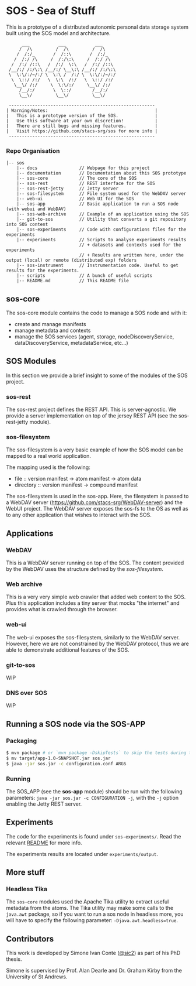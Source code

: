 # SOS - Sea of Stuff

This is a prototype of a distributed autonomic personal data storage system built using the SOS model and architecture.

```
      ___           ___           ___
     /  /\         /  /\         /  /\
    /  /:/_       /  /::\       /  /:/_
   /  /:/ /\     /  /:/\:\     /  /:/ /\
  /  /:/ /::\   /  /:/  \:\   /  /:/ /::\
 /__/:/ /:/\:\ /__/:/ \__\:\ /__/:/ /:/\:\
 \  \:\/:/~/:/ \  \:\ /  /:/ \  \:\/:/~/:/
  \  \::/ /:/   \  \:\  /:/   \  \::/ /:/
   \__\/ /:/     \  \:\/:/     \__\/ /:/
     /__/:/       \  \::/        /__/:/
     \__\/         \__\/         \__\/

 --------------------------------------------------------
| Warning/Notes:                                         |
|   This is a prototype version of the SOS.              |
|   Use this software at your own discretion!            |
|   There are still bugs and missing features.           |
|   Visit https://github.com/stacs-srg/sos for more info |
 --------------------------------------------------------
```

### Repo Organisation

```
|-- sos
    |-- docs                // Webpage for this project
    |-- documentation       // Documentation about this SOS prototype
    |-- sos-core            // The core of the SOS
    |-- sos-rest            // REST interface for the SOS
    |-- sos-rest-jetty      // Jetty server
    |-- sos-filesystem      // File system used for the WebDAV server
    |-- web-ui              // Web UI for the SOS
    |-- sos-app             // Basic application to run a SOS node (with webui and WebDAV)
    |-- sos-web-archive     // Example of an application using the SOS
    |-- git-to-sos          // Utility that converts a git repository into SOS content
    |-- sos-experiments     // Code with configurations files for the experiments
    |-- experiments         // Scripts to analyse experiments results
                            // + datasets and contexts used for the experiments
                            // + Results are written here, under the output (local) or remote (distributed exp) folders
    |-- sos-instrument      // Instrumentation code. Useful to get results for the experiments.
    |-- scripts             // A bunch of useful scripts
    |-- README.md           // This README file
```


## sos-core

The sos-core module contains the code to manage a SOS node and with it:
- create and manage manifests
- manage metadata and contexts
- manage the SOS services (agent, storage, nodeDiscoveryService, dataDiscoveryService, metadataService, etc...)


## SOS Modules

In this section we provide a brief insight to some of the modules of the SOS project.

### sos-rest

The sos-rest project defines the REST API. This is server-agnostic.
We provide a server implementation on top of the jersey REST API (see the sos-rest-jetty module).


### sos-filesystem

The sos-filesystem is a very basic example of how the SOS model can be mapped to a real world application.

The mapping used is the following:

- file :: version manifest -> atom manifest -> atom data
- directory :: version manifest -> compound manifest


The sos-filesystem is used in the sos-app. Here, the filesystem is passed to a WebDAV server (https://github.com/stacs-srg/WebDAV-server) and the WebUI project.
The WebDAV server exposes the sos-fs to the OS as well as to any other application that wishes to interact with the SOS.


## Applications

### WebDAV

This is a WebDAV server running on top of the SOS. The content provided by the WebDAV uses the structure defined by the *sos-filesystem*.

### Web archive

This is a very very simple web crawler that added web content to the SOS. 
Plus this application includes a tiny server that mocks "the internet" and provides what is crawled through the browser.

### web-ui

The web-ui exposes the sos-filesystem, similarly to the WebDAV server.
However, here we are not constrained by the WebDAV protocol, thus we are able to demonstrate additional features of the SOS.

### git-to-sos

WIP

###  DNS over SOS

WIP

## Running a SOS node via the SOS-APP

### Packaging

```bash
$ mvn package # or `mvn package -DskipTests` to skip the tests during the packaging process
$ mv target/app-1.0-SNAPSHOT.jar sos.jar
$ java -jar sos.jar -c configuration.conf ARGS
```


### Running

The SOS_APP (see the **sos-app** module) should be run with the following parameters: `java -jar sos.jar -c CONFIGURATION -j`,
with the `-j` option enabling the Jetty REST server.


## Experiments

The code for the experiments is found under `sos-experiments/`. Read the relevant [README](sos-experiments/README.md) for more info.

The experiments results are located under `experiments/output`.



## More stuff

### Headless Tika

The `sos-core` modules used the Apache Tika utility to extract useful metadata from the atoms.
The Tika utility may make some calls to the `java.awt` package, so if you want to run a sos node in headless more, you will have
to specify the following parameter: `-Djava.awt.headless=true`.


## Contributors

This work is developed by Simone Ivan Conte ([@sic2](https://github.com/sic2)) as part of his PhD thesis.

Simone is supervised by Prof. Alan Dearle and Dr. Graham Kirby from the University of St Andrews.
